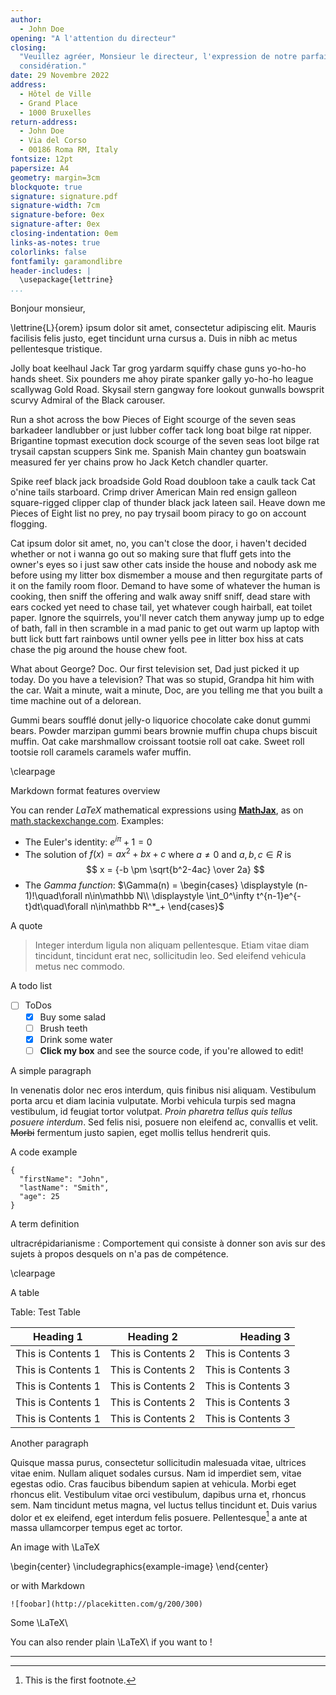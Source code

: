 ```yaml
---
author:
  - John Doe
opening: "A l'attention du directeur"
closing:
  "Veuillez agréer, Monsieur le directeur, l'expression de notre parfaite
  considération."
date: 29 Novembre 2022
address:
  - Hôtel de Ville
  - Grand Place
  - 1000 Bruxelles
return-address:
  - John Doe
  - Via del Corso
  - 00186 Roma RM, Italy
fontsize: 12pt
papersize: A4
geometry: margin=3cm
blockquote: true
signature: signature.pdf
signature-width: 7cm
signature-before: 0ex
signature-after: 0ex
closing-indentation: 0em
links-as-notes: true
colorlinks: false
fontfamily: garamondlibre
header-includes: |
  \usepackage{lettrine}
...
```


Bonjour monsieur,

\lettrine{L}{orem} ipsum dolor sit amet, consectetur adipiscing elit. Mauris
facilisis felis justo, eget tincidunt urna cursus a. Duis in nibh ac metus
pellentesque tristique.

Jolly boat keelhaul Jack Tar grog yardarm squiffy chase guns yo-ho-ho hands
sheet. Six pounders me ahoy pirate spanker gally yo-ho-ho league scallywag Gold
Road. Skysail stern gangway fore lookout gunwalls bowsprit scurvy Admiral of the
Black carouser.

Run a shot across the bow Pieces of Eight scourge of the seven seas barkadeer
landlubber or just lubber coffer tack long boat bilge rat nipper. Brigantine
topmast execution dock scourge of the seven seas loot bilge rat trysail capstan
scuppers Sink me. Spanish Main chantey gun boatswain measured fer yer chains
prow ho Jack Ketch chandler quarter.

Spike reef black jack broadside Gold Road doubloon take a caulk tack Cat o'nine
tails starboard. Crimp driver American Main red ensign galleon square-rigged
clipper clap of thunder black jack lateen sail. Heave down me Pieces of Eight
list no prey, no pay trysail boom piracy to go on account flogging.

Cat ipsum dolor sit amet, no, you can't close the door, i haven't decided
whether or not i wanna go out so making sure that fluff gets into the owner's
eyes so i just saw other cats inside the house and nobody ask me before using my
litter box dismember a mouse and then regurgitate parts of it on the family room
floor. Demand to have some of whatever the human is cooking, then sniff the
offering and walk away sniff sniff, dead stare with ears cocked yet need to
chase tail, yet whatever cough hairball, eat toilet paper. Ignore the squirrels,
you'll never catch them anyway jump up to edge of bath, fall in then scramble in
a mad panic to get out warm up laptop with butt lick butt fart rainbows until
owner yells pee in litter box hiss at cats chase the pig around the house chew
foot.

What about George? Doc. Our first television set, Dad just picked it up today.
Do you have a television? That was so stupid, Grandpa hit him with the car. Wait
a minute, wait a minute, Doc, are you telling me that you built a time machine
out of a delorean.

Gummi bears soufflé donut jelly-o liquorice chocolate cake donut gummi bears.
Powder marzipan gummi bears brownie muffin chupa chups biscuit muffin. Oat cake
marshmallow croissant tootsie roll oat cake. Sweet roll tootsie roll caramels
caramels wafer muffin.

\clearpage

Markdown format features overview

You can render _LaTeX_ mathematical expressions using
[**MathJax**](https://www.mathjax.org/), as on
[math.stackexchange.com](https://math.stackexchange.com/). Examples:

- The Euler's identity: $e^{i\pi} + 1 = 0$
- The solution of $f(x)=ax^2+bx+c$ where $a \neq 0$ and $a, b, c \in R$ is
  $$
  x = {-b \pm \sqrt{b^2-4ac} \over 2a}
  $$
- The _Gamma function_:
  $\Gamma(n) = \begin{cases}
  \displaystyle (n-1)!\quad\forall n\in\mathbb N\\
  \displaystyle \int_0^\infty t^{n-1}e^{-t}dt\quad\forall n\in\mathbb R^*_+
  \end{cases}$

A quote

> Integer interdum ligula non aliquam pellentesque. Etiam vitae diam tincidunt,
> tincidunt erat nec, sollicitudin leo. Sed eleifend vehicula metus nec commodo.

A todo list

- [ ] ToDos
  - [x] Buy some salad
  - [ ] Brush teeth
  - [x] Drink some water
  - [ ] **Click my box** and see the source code, if you're allowed to edit!

A simple paragraph

In venenatis dolor nec eros interdum, quis finibus nisi aliquam. Vestibulum
porta arcu et diam lacinia vulputate. Morbi vehicula turpis sed magna
vestibulum, id feugiat tortor volutpat. _Proin pharetra tellus quis tellus
posuere interdum_. Sed felis nisi, posuere non eleifend ac, convallis et velit.
~~Morbi~~ fermentum justo sapien, eget mollis tellus hendrerit quis.

A code example

```
{
  "firstName": "John",
  "lastName": "Smith",
  "age": 25
}
```

A term definition

ultracrépidarianisme : Comportement qui consiste à donner son avis sur des
sujets à propos desquels on n'a pas de compétence.

\clearpage

A table

Table: Test Table

| Heading 1          |     Heading 2      |          Heading 3 |
| ------------------ | :----------------: | -----------------: |
| This is Contents 1 | This is Contents 2 | This is Contents 3 |
| This is Contents 1 | This is Contents 2 | This is Contents 3 |
| This is Contents 1 | This is Contents 2 | This is Contents 3 |
| This is Contents 1 | This is Contents 2 | This is Contents 3 |
| This is Contents 1 | This is Contents 2 | This is Contents 3 |

Another paragraph

Quisque massa purus, consectetur sollicitudin malesuada vitae, ultrices vitae
enim. Nullam aliquet sodales cursus. Nam id imperdiet sem, vitae egestas odio.
Cras faucibus bibendum sapien at vehicula. Morbi eget rhoncus elit. Vestibulum
vitae orci vestibulum, dapibus urna et, rhoncus sem. Nam tincidunt metus magna,
vel luctus tellus tincidunt et. Duis varius dolor et ex eleifend, eget interdum
felis posuere. Pellentesque[^1] a ante at massa ullamcorper tempus eget ac
tortor.

An image with \LaTeX

\begin{center} \includegraphics{example-image} \end{center}

or with Markdown

```
![foobar](http://placekitten.com/g/200/300)
```

Some \LaTeX\

You can also render plain \LaTeX\ if you want to !

---

[^1]: This is the first footnote.
